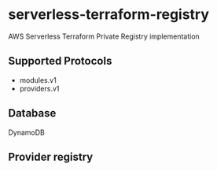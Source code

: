 # serverless-terraform-registry
AWS Serverless Terraform Private Registry implementation

## Supported Protocols

- modules.v1
- providers.v1

## Database

DynamoDB

## Provider registry
